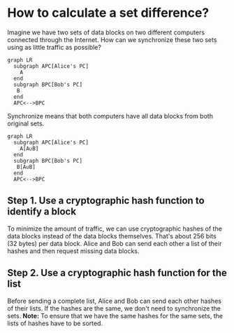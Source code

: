 # How to calculate a set difference?

Imagine we have two sets of data blocks on two different computers connected through the Internet. How can we synchronize these two sets using as little traffic as possible? 

```mermaid
graph LR
  subgraph APC[Alice's PC]
    A
  end
  subgraph BPC[Bob's PC]
   B
  end
  APC<-->BPC
```

Synchronize means that both computers have all data blocks from both original sets.

```mermaid
graph LR
  subgraph APC[Alice's PC]
    A[A∪B]
  end
  subgraph BPC[Bob's PC]
   B[A∪B]
  end
  APC<-->BPC
```

## Step 1. Use a cryptographic hash function to identify a block 

To minimize the amount of traffic, we can use cryptographic hashes of the data blocks instead of the data blocks themselves. That's about 256 bits (32 bytes) per data block. Alice and Bob can send each other a list of their hashes and then request missing data blocks.

## Step 2. Use a cryptographic hash function for the list

Before sending a complete list, Alice and Bob can send each other hashes of their lists. If the hashes are the same, we don't need to synchronize the sets. **Note:** To ensure that we have the same hashes for the same sets, the lists of hashes have to be sorted.

